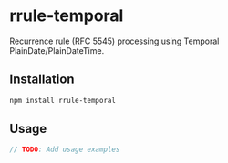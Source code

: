 # rrule-temporal

Recurrence rule (RFC 5545) processing using Temporal PlainDate/PlainDateTime.

## Installation

```bash
npm install rrule-temporal
```

## Usage

```typescript
// TODO: Add usage examples
``` 